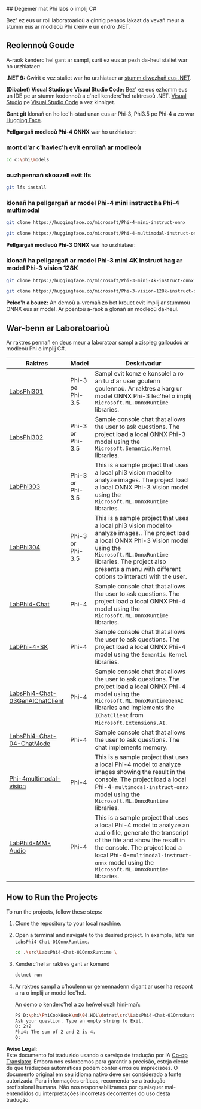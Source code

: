 <!--
CO_OP_TRANSLATOR_METADATA:
{
  "original_hash": "903c509a6d0d1ecce00b849d7f753bdd",
  "translation_date": "2025-05-09T22:43:14+00:00",
  "source_file": "md/04.HOL/dotnet/readme.md",
  "language_code": "br"
}
-->
﻿## Degemer mat Phi labs o implij C#

Bez' ez eus ur roll laboratoarioù a ginnig penaos lakaat da vevañ meur a stumm eus ar modleoù Phi kreñv e un endro .NET.

## Reolennoù Goude

A-raok kenderc'hel gant ar sampl, surit ez eus ar pezh da-heul staliet war ho urzhiataer:

**.NET 9:** Gwirit e vez staliet war ho urzhiataer ar [stumm diwezhañ eus .NET](https://dotnet.microsoft.com/download/dotnet?WT.mc_id=aiml-137032-kinfeylo).

**(Dibabet) Visual Studio pe Visual Studio Code:** Bez' ez eus ezhomm eus un IDE pe ur stumm kodennoù a c'hell kenderc'hel raktresoù .NET. [Visual Studio](https://visualstudio.microsoft.com?WT.mc_id=aiml-137032-kinfeylo) pe [Visual Studio Code](https://code.visualstudio.com?WT.mc_id=aiml-137032-kinfeylo) a vez kinniget.

**Gant git** klonañ en ho lec'h-stad unan eus ar Phi-3, Phi3.5 pe Phi-4 a zo war [Hugging Face](https://huggingface.co/collections/lokinfey/phi-4-family-679c6f234061a1ab60f5547c).

**Pellgargañ modleoù Phi-4 ONNX** war ho urzhiataer:

### mont d'ar c'havlec'h evit enrollañ ar modleoù

```bash
cd c:\phi\models
```

### ouzhpennañ skoazell evit lfs

```bash
git lfs install 
```

### klonañ ha pellgargañ ar model Phi-4 mini instruct ha Phi-4 multimodal

```bash
git clone https://huggingface.co/microsoft/Phi-4-mini-instruct-onnx

git clone https://huggingface.co/microsoft/Phi-4-multimodal-instruct-onnx
```

**Pellgargañ modleoù Phi-3 ONNX** war ho urzhiataer:

### klonañ ha pellgargañ ar model Phi-3 mini 4K instruct hag ar model Phi-3 vision 128K

```bash
git clone https://huggingface.co/microsoft/Phi-3-mini-4k-instruct-onnx

git clone https://huggingface.co/microsoft/Phi-3-vision-128k-instruct-onnx-cpu
```

**Pelec'h a bouez:** An demoù a-vremañ zo bet krouet evit implij ar stummoù ONNX eus ar model. Ar poentoù a-raok a glonañ an modleoù da-heul.

## War-benn ar Laboratoarioù

Ar raktres pennañ en deus meur a laboratoar sampl a zispleg galloudoù ar modleoù Phi o implij C#.

| Raktres | Model | Deskrivadur |
| ------------ | -----------| ----------- |
| [LabsPhi301](../../../../../md/04.HOL/dotnet/src/LabsPhi301) | Phi-3 pe Phi-3.5 | Sampl evit komz e konsolel a ro an tu d'ar user goulenn goulennoù. Ar raktres a karg ur model ONNX Phi-3 lec'hel o implij `Microsoft.ML.OnnxRuntime` libraries. |
| [LabsPhi302](../../../../../md/04.HOL/dotnet/src/LabsPhi302) | Phi-3 or Phi-3.5 | Sample console chat that allows the user to ask questions. The project load a local ONNX Phi-3 model using the `Microsoft.Semantic.Kernel` libraries. |
| [LabPhi303](../../../../../md/04.HOL/dotnet/src/LabsPhi303) | Phi-3 or Phi-3.5 | This is a sample project that uses a local phi3 vision model to analyze images. The project load a local ONNX Phi-3 Vision model using the `Microsoft.ML.OnnxRuntime` libraries. |
| [LabPhi304](../../../../../md/04.HOL/dotnet/src/LabsPhi304) | Phi-3 or Phi-3.5 | This is a sample project that uses a local phi3 vision model to analyze images.. The project load a local ONNX Phi-3 Vision model using the `Microsoft.ML.OnnxRuntime` libraries. The project also presents a menu with different options to interacti with the user. | 
| [LabPhi4-Chat](../../../../../md/04.HOL/dotnet/src/LabsPhi4-Chat-01OnnxRuntime) | Phi-4 | Sample console chat that allows the user to ask questions. The project load a local ONNX Phi-4 model using the `Microsoft.ML.OnnxRuntime` libraries. |
| [LabPhi-4-SK](../../../../../md/04.HOL/dotnet/src/LabsPhi4-Chat-02SK) | Phi-4 | Sample console chat that allows the user to ask questions. The project load a local ONNX Phi-4 model using the `Semantic Kernel` libraries. |
| [LabsPhi4-Chat-03GenAIChatClient](../../../../../md/04.HOL/dotnet/src/LabsPhi4-Chat-03GenAIChatClient) | Phi-4 | Sample console chat that allows the user to ask questions. The project load a local ONNX Phi-4 model using the `Microsoft.ML.OnnxRuntimeGenAI` libraries and implements the `IChatClient` from `Microsoft.Extensions.AI`. |
| [LabsPhi4-Chat-04-ChatMode](../../../../../md/04.HOL/dotnet/src/LabsPhi4-Chat-04-ChatMode) | Phi-4 | Sample console chat that allows the user to ask questions. The chat implements memory. |
| [Phi-4multimodal-vision](../../../../../md/04.HOL/dotnet/src/LabsPhi4-MultiModal-01Images) | Phi-4 | This is a sample project that uses a local Phi-4 model to analyze images showing the result in the console. The project load a local Phi-4-`multimodal-instruct-onnx` model using the `Microsoft.ML.OnnxRuntime` libraries. |
| [LabPhi4-MM-Audio](../../../../../md/04.HOL/dotnet/src/LabsPhi4-MultiModal-02Audio) | Phi-4 |This is a sample project that uses a local Phi-4 model to analyze an audio file, generate the transcript of the file and show the result in the console. The project load a local Phi-4-`multimodal-instruct-onnx` model using the `Microsoft.ML.OnnxRuntime` libraries. |

## How to Run the Projects

To run the projects, follow these steps:

1. Clone the repository to your local machine.

1. Open a terminal and navigate to the desired project. In example, let's run `LabsPhi4-Chat-01OnnxRuntime`.

    ```bash
    cd .\src\LabsPhi4-Chat-01OnnxRuntime \
    ```

1. Kenderc'hel ar raktres gant ar komand

    ```bash
    dotnet run
    ```

1. Ar raktres sampl a c'houlenn ur gemennadenn digant ar user ha respont a ra o implij ar model lec'hel.

   An demo o kenderc'hel a zo heñvel ouzh hini-mañ:

   ```bash
   PS D:\phi\PhiCookBook\md\04.HOL\dotnet\src\LabsPhi4-Chat-01OnnxRuntime> dotnet run
   Ask your question. Type an empty string to Exit.
   Q: 2+2
   Phi4: The sum of 2 and 2 is 4.
   Q:
   ```

**Aviso Legal**:  
Este documento foi traduzido usando o serviço de tradução por IA [Co-op Translator](https://github.com/Azure/co-op-translator). Embora nos esforcemos para garantir a precisão, esteja ciente de que traduções automáticas podem conter erros ou imprecisões. O documento original em seu idioma nativo deve ser considerado a fonte autorizada. Para informações críticas, recomenda-se a tradução profissional humana. Não nos responsabilizamos por quaisquer mal-entendidos ou interpretações incorretas decorrentes do uso desta tradução.
